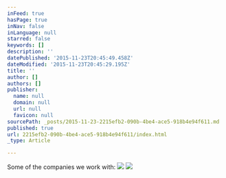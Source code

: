 ```yaml
---
inFeed: true
hasPage: true
inNav: false
inLanguage: null
starred: false
keywords: []
description: ''
datePublished: '2015-11-23T20:45:49.458Z'
dateModified: '2015-11-23T20:45:29.195Z'
title: ''
author: []
authors: []
publisher:
  name: null
  domain: null
  url: null
  favicon: null
sourcePath: _posts/2015-11-23-2215efb2-090b-4be4-ace5-918b4e94f611.md
published: true
url: 2215efb2-090b-4be4-ace5-918b4e94f611/index.html
_type: Article

---
```

Some of the companies we work with:
![](https://the-grid-user-content.s3-us-west-2.amazonaws.com/8f7eb8d7-e4e2-46eb-9086-3480e1415aa0.png)
![](https://the-grid-user-content.s3-us-west-2.amazonaws.com/7b639f38-6e71-4c5f-b4ae-b86fa16c0b14.png)